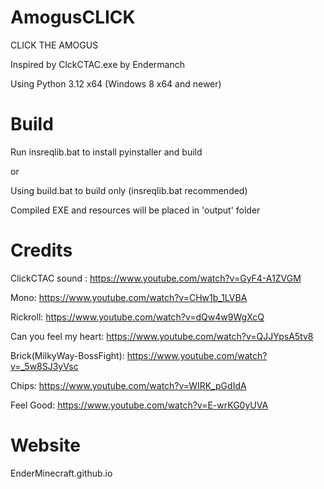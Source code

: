 # AmogusCLICK
CLICK THE AMOGUS

Inspired by ClckCTAC.exe by Endermanch

Using Python 3.12 x64 (Windows 8 x64 and newer)

# Build
Run insreqlib.bat to install pyinstaller and build 

or

Using build.bat to build only (insreqlib.bat recommended)

Compiled EXE and resources will be placed in 'output' folder

# Credits

ClickCTAC sound : https://www.youtube.com/watch?v=GyF4-A1ZVGM

Mono: https://www.youtube.com/watch?v=CHw1b_1LVBA

Rickroll: https://www.youtube.com/watch?v=dQw4w9WgXcQ

Can you feel my heart: https://www.youtube.com/watch?v=QJJYpsA5tv8

Brick(MilkyWay-BossFight): https://www.youtube.com/watch?v=_5w8SJ3yVsc

Chips: https://www.youtube.com/watch?v=WIRK_pGdIdA

Feel Good: https://www.youtube.com/watch?v=E-wrKG0yUVA

# Website
EnderMinecraft.github.io

